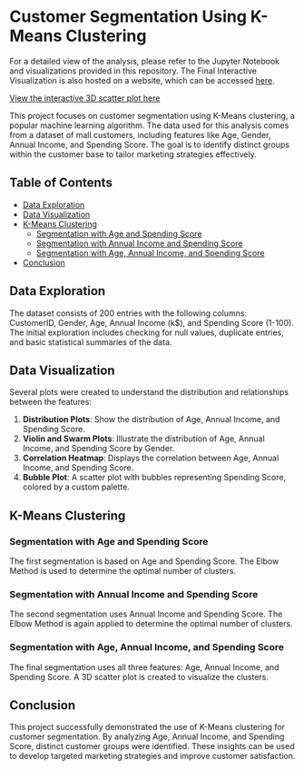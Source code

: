 # Customer Segmentation Using K-Means Clustering

For a detailed view of the analysis, please refer to the Jupyter Notebook and visualizations provided in this repository. 
The Final Interactive Visualization is also hosted on a website, which can be accessed [here](https://merlinvalanarasu.github.io/PRODIGY_ML_01/).

[View the interactive 3D scatter plot here](customer_segmentation.html)

This project focuses on customer segmentation using K-Means clustering, a popular machine learning algorithm. The data used for this analysis comes from a dataset of mall customers, including features like Age, Gender, Annual Income, and Spending Score. The goal is to identify distinct groups within the customer base to tailor marketing strategies effectively.

## Table of Contents

- [Data Exploration](#data-exploration)
- [Data Visualization](#data-visualization)
- [K-Means Clustering](#k-means-clustering)
  - [Segmentation with Age and Spending Score](#segmentation-with-age-and-spending-score)
  - [Segmentation with Annual Income and Spending Score](#segmentation-with-annual-income-and-spending-score)
  - [Segmentation with Age, Annual Income, and Spending Score](#segmentation-with-age-annual-income-and-spending-score)
- [Conclusion](#conclusion)

## Data Exploration

The dataset consists of 200 entries with the following columns: CustomerID, Gender, Age, Annual Income (k$), and Spending Score (1-100). The initial exploration includes checking for null values, duplicate entries, and basic statistical summaries of the data.

## Data Visualization

Several plots were created to understand the distribution and relationships between the features:

1. **Distribution Plots**: Show the distribution of Age, Annual Income, and Spending Score.
2. **Violin and Swarm Plots**: Illustrate the distribution of Age, Annual Income, and Spending Score by Gender.
3. **Correlation Heatmap**: Displays the correlation between Age, Annual Income, and Spending Score.
4. **Bubble Plot**: A scatter plot with bubbles representing Spending Score, colored by a custom palette.

## K-Means Clustering

### Segmentation with Age and Spending Score

The first segmentation is based on Age and Spending Score. The Elbow Method is used to determine the optimal number of clusters.

### Segmentation with Annual Income and Spending Score

The second segmentation uses Annual Income and Spending Score. The Elbow Method is again applied to determine the optimal number of clusters.

### Segmentation with Age, Annual Income, and Spending Score

The final segmentation uses all three features: Age, Annual Income, and Spending Score. A 3D scatter plot is created to visualize the clusters.

## Conclusion

This project successfully demonstrated the use of K-Means clustering for customer segmentation. By analyzing Age, Annual Income, and Spending Score, distinct customer groups were identified. These insights can be used to develop targeted marketing strategies and improve customer satisfaction.

